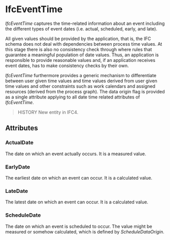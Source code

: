 # IfcEventTime

_IfcEventTime_ captures the time-related information about an event including the different types of event dates (i.e. actual, scheduled, early, and late).
<!-- end of short definition -->

All given values should be provided by the application, that is, the IFC schema does not deal with dependencies between process time values. At this stage there is also no consistency check through where rules that guarantee a meaningful population of date values. Thus, an application is responsible to provide reasonable values and, if an application receives event dates, has to make consistency checks by their own.

_IfcEventTime_ furthermore provides a generic mechanism to differentiate between user given time values and time values derived from user given time values and other constraints such as work calendars and assigned resources (derived from the process graph). The data origin flag is provided as a single attribute applying to all date time related attributes of _IfcEventTime_.

> HISTORY New entity in IFC4.

## Attributes

### ActualDate
The date on which an event actually occurs. It is a measured value.

### EarlyDate
The earliest date on which an event can occur. It is a calculated value.

### LateDate
The latest date on which an event can occur. It is a calculated value.

### ScheduleDate
The date on which an event is scheduled to occur.
  The value might be measured or somehow calculated, which is defined by
  _ScheduleDataOrigin_.
